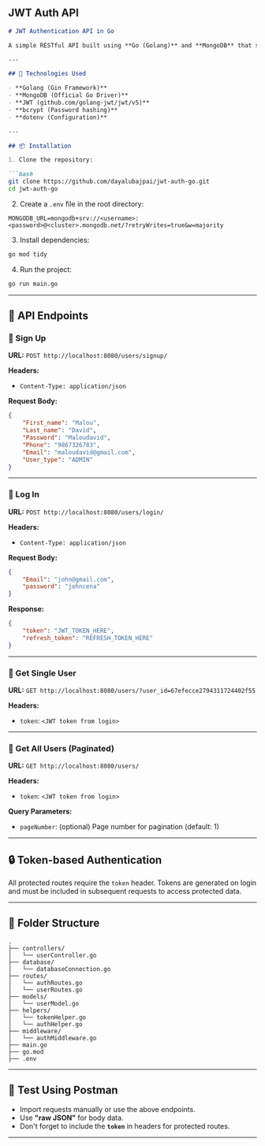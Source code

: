 JWT Auth API
---

```markdown
# JWT Authentication API in Go

A simple RESTful API built using **Go (Golang)** and **MongoDB** that supports user authentication with **JWT (JSON Web Token)**. Users can sign up, log in, and fetch profile data securely using token-based authentication.

---

## 🚀 Technologies Used

- **Golang (Gin Framework)**
- **MongoDB (Official Go Driver)**
- **JWT (github.com/golang-jwt/jwt/v5)**
- **bcrypt (Password hashing)**
- **dotenv (Configuration)**

---

## 📦 Installation

1. Clone the repository:

```bash
git clone https://github.com/dayalubajpai/jwt-auth-go.git
cd jwt-auth-go
```

2. Create a `.env` file in the root directory:

```
MONGODB_URL=mongodb+srv://<username>:<password>@<cluster>.mongodb.net/?retryWrites=true&w=majority
```

3. Install dependencies:

```bash
go mod tidy
```

4. Run the project:

```bash
go run main.go
```

---

## 📂 API Endpoints

### 🔐 Sign Up

**URL:** `POST http://localhost:8080/users/signup/`

**Headers:**
- `Content-Type: application/json`

**Request Body:**

```json
{
    "First_name": "Malou",
    "Last_name": "David",
    "Password": "Maloudavid",
    "Phone": "9867326783",
    "Email": "maloudavid@gmail.com",
    "User_type": "ADMIN"
}
```

---

### 🔑 Log In

**URL:** `POST http://localhost:8080/users/login/`

**Headers:**
- `Content-Type: application/json`

**Request Body:**

```json
{
    "Email": "john@gmail.com",
    "password": "johncena"
}
```

**Response:**
```json
{
    "token": "JWT_TOKEN_HERE",
    "refresh_token": "REFRESH_TOKEN_HERE"
}
```

---

### 👤 Get Single User

**URL:** `GET http://localhost:8080/users/?user_id=67efecce2794311724402f55`

**Headers:**
- `token`: `<JWT token from login>`

---

### 👥 Get All Users (Paginated)

**URL:** `GET http://localhost:8080/users/`

**Headers:**
- `token`: `<JWT token from login>`

**Query Parameters:**
- `pageNumber`: (optional) Page number for pagination (default: 1)

---

## 🔒 Token-based Authentication

All protected routes require the `token` header. Tokens are generated on login and must be included in subsequent requests to access protected data.

---

## 📁 Folder Structure

```
.
├── controllers/
│   └── userController.go
├── database/
│   └── databaseConnection.go
├── routes/
│   └── authRoutes.go
│   └── userRoutes.go
├── models/
│   └── userModel.go
├── helpers/
│   └── tokenHelper.go
│   └── authHelper.go
├── middleware/
│   └── authMiddleware.go
├── main.go
├── go.mod
├── .env
```

---

## 🧪 Test Using Postman

- Import requests manually or use the above endpoints.
- Use **"raw JSON"** for body data.
- Don't forget to include the **`token`** in headers for protected routes.

---

```
